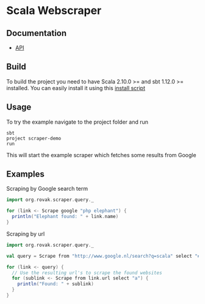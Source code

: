 Scala Webscraper
================

## Documentation

- [API](http://ci.razko.nl/job/WebsiteScraper/Documentation/index.html)

## Build

To build the project you need to have Scala 2.10.0 >= and sbt 1.12.0 >= installed. 
You can easily install it using this [install script](https://gist.github.com/Rovak/4967148)

## Usage

To try the example navigate to the project folder and run

```
sbt
project scraper-demo
run
```

This will start the example scraper which fetches some results from Google

## Examples

Scraping by Google search term

```scala
import org.rovak.scraper.query._

for (link <- Scrape google "php elephant") {
  println("Elephant found: " + link.name)
}
```

Scraping by url

```scala
import org.rovak.scraper.query._

val query = Scrape from "http://www.google.nl/search?q=scala" select "#res li.g h3.r a"

for (link <- query) {
  // Use the resulting url's to scrape the found websites
  for (sublink <- Scrape from link.url select "a") {
    println("Found: " + sublink)
  }
}
```
